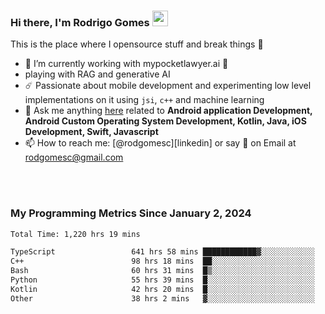 
### Hi there, I'm Rodrigo Gomes <img src="https://media.giphy.com/media/hvRJCLFzcasrR4ia7z/giphy.gif" width="25px">
This is the place where I opensource stuff and break things 🤣
- 🔭 I’m currently working with mypocketlawyer.ai 💜
- playing with RAG and generative AI
- ☄️ Passionate about mobile development and experimenting low level implementations on it using `jsi`, `c++` and machine learning
- 💬 Ask me anything [here](https://github.com/rodgomesc/rodgomesc/issues) related to <b>Android application Development, Android Custom Operating System Development, Kotlin, Java, iOS Development, Swift, Javascript</b>
- 📫 How to reach me: [@rodgomesc][linkedin] or say 👋 on Email at [rodgomesc@gmail.com](mailto:rodgomesc@gmail.com)


<br/>

<!-- 
<picture>
  <img src="/github-metrics.svg" alt="Metrics">
</picture>
-->

</br>

### My Programming Metrics Since January 2, 2024 


<!--START_SECTION:waka-->

```txt
Total Time: 1,220 hrs 19 mins

TypeScript                 641 hrs 58 mins ████████████▓░░░░░░░░░░░░   51.02 %
C++                        98 hrs 18 mins  ██░░░░░░░░░░░░░░░░░░░░░░░   07.81 %
Bash                       60 hrs 31 mins  █▒░░░░░░░░░░░░░░░░░░░░░░░   04.81 %
Python                     55 hrs 39 mins  █░░░░░░░░░░░░░░░░░░░░░░░░   04.42 %
Kotlin                     42 hrs 20 mins  █░░░░░░░░░░░░░░░░░░░░░░░░   03.36 %
Other                      38 hrs 2 mins   ▓░░░░░░░░░░░░░░░░░░░░░░░░   03.02 %
```

<!--END_SECTION:waka-->
